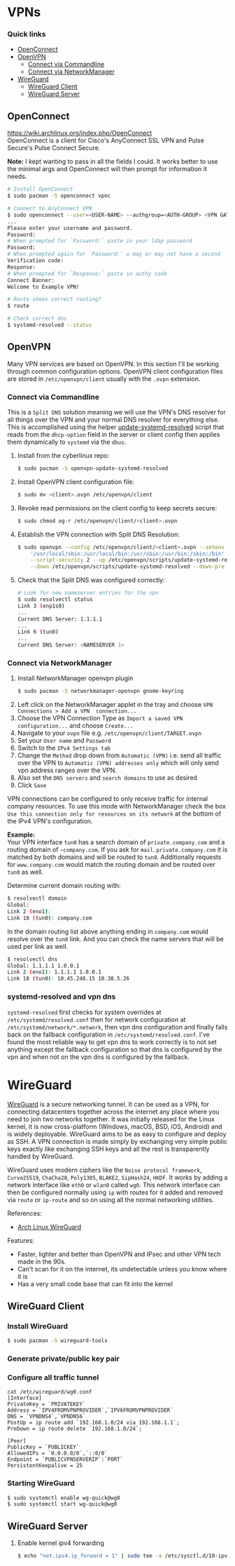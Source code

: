 # VPNs

### Quick links
* [OpenConnect](#openconnect)
* [OpenVPN](#openvpn)
  * [Connect via Commandline](#connect-via-commandline)
  * [Connect via NetworkManager](#connect-via-command-line)
* [WireGuard](#wireguard)
  * [WireGuard Client](#wireguard-client)
  * [WireGuard Server](#wireguard-server)

## OpenConnect
https://wiki.archlinux.org/index.php/OpenConnect  
OpenConnect is a client for Cisco's AnyConnect SSL VPN and Pulse Secure's Pulse Connect Secure.

**Note:** I kept wanting to pass in all the fields I could. It works better to use the minimal args
and OpenConnect will then prompt for information it needs.

```bash
# Install OpenConnect
$ sudo pacman -S openconnect vpnc

# Connect to AnyConnect VPN
$ sudo openconnect --user=<USER-NAME> --authgroup=<AUTH-GROUP> <VPN GATEWAY NAME/IP>
...
Please enter your username and password.
Password:
# When prompted for `Password:` paste in your ldap password
Password:
# When prompted again for `Password:` u may or may not have a second
Verification code:
Response:
# When prompted for `Response:` paste in authy code
Connect Banner:
Welcome to Example VPN!

# Route shows correct routing?
$ route

# Check correct dns
$ systemd-resolved --status
```

## OpenVPN
Many VPN services are based on OpenVPN. In this section I'll be working through common configuration
options. OpenVPN client configuration files are stored in `/etc/openvpn/client` usually with the `.ovpn`
extension.

### Connect via Commandline
This is a `Split DNS` solution meaning we will use the VPN's DNS resolver for all things over the VPN 
and your normal DNS resolver for everything else. This is accomplished using the helper 
[update-systemd-resolved](https://github.com/jonathanio/update-systemd-resolved) script
that reads from the `dhcp-option` field in the server or client config then applies them dynamically 
to `systemd` via the `dbus`.

1. Install from the cyberlinux repo:
   ```bash
   $ sudo pacman -S openvpn-update-systemd-resolved
   ```

2. Install OpenVPN client configuration file:
   ```bash
   $ sudo mv <client>.ovpn /etc/openvpn/client
   ```

3. Revoke read permissions on the client config to keep secrets secure:
   ```bash
   $ sudo chmod og-r /etc/openvpn/client/<client>.ovpn
   ```

4. Establish the VPN connection with Split DNS Resolution:
   ```bash
   $ sudo openvpn --config /etc/openvpn/client/<client>.ovpn --setenv PATH \
       '/usr/local/sbin:/usr/local/bin:/usr/sbin:/usr/bin:/sbin:/bin' \
       --script-security 2 --up /etc/openvpn/scripts/update-systemd-resolved --up-restart \
       --down /etc/openvpn/scripts/update-systemd-resolved --down-pre
   ```

5. Check that the Split DNS was configured correctly:
   ```bash
   # Look for new nameserver entries for the vpn
   $ sudo resolvectl status
   Link 3 (enp1s0)
   ...
   Current DNS Server: 1.1.1.1
   ...
   Link 6 (tun0)
   ...
   Current DNS Server: <NAMESERVER 1>
   ```

### Connect via NetworkManager
1. Install NetworkManager openvpn plugin
   ```bash
   $ sudo pacman -S networkmanager-openvpn gnome-keyring
   ```
2. Left click on the NetworkManager applet in the tray and choose `VPN Connections > Add a VPN 
   connection...`
3. Choose the VPN Connection Type as `Import a saved VPN configuration...` and choose `Create...`
4. Navigate to your `ovpn` file e.g. `/etc/openvpn/client/TARGET.ovpn`
5. Set your `User name` and `Password`
6. Switch to the `IPv4 Settings tab`
7. Change the `Method` drop down from `Automatic (VPN)` i.e. send all traffic over the VPN to 
   `Automatic (VPN) addresses only` which will only send vpn address ranges over the VPN.
8. Also set the `DNS servers` and `search domains` to use as desired
9. Click `Save`


VPN connections can be configured to only receive traffic for internal company resources. To use this 
mode with NetworkManager check the box `Use this connection only for resources on its network` at the 
bottom of the IPv4 VPN's configuration.

**Example:**  
Your VPN interface `tun0` has a search domain of `private.company.com` and a routing domain of 
`~company.com`. If you ask for `mail.private.company.com` it is matched by both domains and will be 
routed to `tun0`. Additionally requests for `www.company.com` would match the routing domain and be 
routed over `tun0` as well.

Determine current domain routing with:
```bash
$ resolvectl domain
Global:
Link 2 (eno1):
Link 18 (tun0): company.com
```

In the domain routing list above anything ending in `company.com` would resolve over the `tun0` link. 
And you can check the name servers that will be used per link as well.
```bash
$ resolvectl dns
Global: 1.1.1.1 1.0.0.1
Link 2 (eno1): 1.1.1.1 1.0.0.1
Link 18 (tun0): 10.45.248.15 10.38.5.26
```

### systemd-resolved and vpn dns
`systemd-resolved` first checks for system overrides at `/etc/systemd/resolved.conf` then for network
configuration at `/etc/systemd/network/*.network`, then vpn dns configuration and finally falls back
on the fallback configuration in `/etc/systemd/resolved.conf`. I've found the most reliable way to
get vpn dns to work correctly is to not set anything except the fallback configuration so that dns is
configured by the vpn and when not on the vpn dns is configured by the fallback.


# WireGuard
[WireGuard](https://www.wireguard.com/) is a secure networking tunnel. It can be used as a VPN, for 
connecting datacenters together across the internet any place where you need to join two networks 
together. It was initially released for the Linux kernel, it is now cross-platform (Windows, macOS, 
BSD, iOS, Android) and is widely deployable. WireGuard aims to be as easy to configure and deploy 
as SSH. A VPN connection is made simply by exchanging very simple public keys exactly like exchanging 
SSH keys and all the rest is transparently handled by WireGuard.

WireGuard uses modern ciphers like the `Noise protocol framework`, `Curve25519`, `ChaCha20`, 
`Poly1305`, `BLAKE2`, `SipHash24`, `HKDF`. It works by adding a network interface like `eth0` or 
`wlan0` called `wg0`. This network interface can then be configured normally using `ip` with routes 
for it added and removed via `route` or `ip-route` and so on using all the normal networking 
utilities.

References:
* [Arch Linux WireGuard](https://wiki.archlinux.org/title/WireGuard)

Features:
* Faster, lighter and better than OpenVPN and IPsec and other VPN tech made in the 90s.
* Can't scan for it on the internet, its undetectable unless you know where it is
* Has a very small code base that can fit into the kernel

## WireGuard Client

### Install WireGuard
```bash
$ sudo pacman -S wireguard-tools
```

### Generate private/public key pair

### Configure all traffic tunnel
```
cat /etc/wireguard/wg0.conf
[Interface]
PrivateKey = `PRIVATEKEY`
Address = `IPV4FROMVPNPROVIDER`,`IPV6FROMVPNPROVIDER`
DNS = `VPNDNS4`,`VPNDNS6`
PostUp = ip route add `192.168.1.0/24 via 192.168.1.1`;
PreDown = ip route delete `192.168.1.0/24`;

[Peer]
PublicKey = `PUBLICKEY`
AllowedIPs = `0.0.0.0/0`,`::0/0`
Endpoint = `PUBLICVPNSERVERIP`:`PORT`
PersistentKeepalive = 25
```

### Starting WireGuard
```bash
$ sudo systemctl enable wg-quick@wg0
$ sudo systemctl start wg-quick@wg0
```

## WireGuard Server
1. Enable kernel ipv4 forwarding
   ```bash
   $ echo "net.ipv4.ip_forward = 1" | sudo tee -a /etc/sysctl.d/10-ipv4-forwarding.conf
   ```

<!-- 
vim: ts=2:sw=2:sts=2
-->
